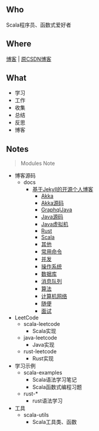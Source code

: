 
## Who

Scala程序员、函数式爱好者

## Where

[博客](https://dreamylost.cn) |
[原CSDN博客](https://blog.csdn.net/qq_34446485) 

## What

* 学习 
* 工作
* 收集 
* 总结 
* 反思 
* 博客

## Notes

> Modules Note

* 博客源码
    - docs        
        - [基于Jekyll的开源个人博客](https://dreamylost.cn)
            - [Akka](./docs/_posts/Akka)
            - [Akka源码](./docs/_posts/Akka源码)
            - [GraphqlJava](./docs/_posts/GraphqlJava)
            - [Java源码](./docs/_posts/Java源码)
            - [Java虚拟机](./docs/_posts/Java虚拟机)
            - [Rust](./docs/_posts/Rust)
            - [Scala](./docs/_posts/Scala)
            - [其他](./docs/_posts/其他)
            - [常用命令](./docs/_posts/常用命令)
            - [并发](./docs/_posts/并发)
            - [操作系统](./docs/_posts/操作系统)
            - [数据库](./docs/_posts/数据库)
            - [消息队列](./docs/_posts/消息队列)
            - [算法](./docs/_posts/算法)
            - [计算机网络](./docs/_posts/计算机网络)
            - [随便](./docs/_posts/随笔)
            - [面试](./docs/_posts/面试)
* LeetCode
    - scala-leetcode 
        - Scala实现     
    - java-leetcode 
        - Java实现  
    - rust-leetcode 
        - Rust实现     
* 学习示例
    - scala-examples    
        - Scala语法学习笔记
        - Scala函数式编程习题
    - rust-*      
        - rust语法学习
* 工具
    - scala-utils
        - Scala工具类、函数        